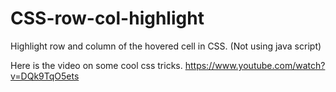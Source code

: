 # CSS-row-col-highlight
Highlight row and column of the hovered cell in CSS. (Not using java script)

Here is the video on some cool css tricks.
https://www.youtube.com/watch?v=DQk9TqO5ets
